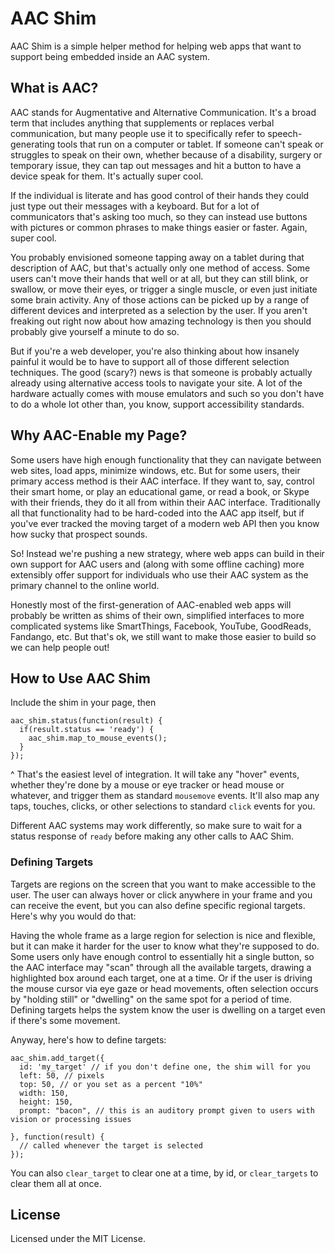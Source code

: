 # AAC Shim

AAC Shim is a simple helper method for helping web apps that want to support being
embedded inside an AAC system.

## What is AAC?
AAC stands for Augmentative and Alternative Communication. It's a broad term that includes
anything that supplements or replaces verbal communication, but many people use it 
to specifically refer to speech-generating tools that run on a computer or tablet. If
someone can't speak or struggles to speak on their own, whether because of a disability,
surgery or temporary issue, they can tap out messages and hit a button to have a device
speak for them. It's actually super cool.

If the individual is literate and has good control of their hands they could just
type out their messages with a keyboard. But for a lot of communicators that's asking
too much, so they can instead use buttons with pictures or common phrases to make
things easier or faster. Again, super cool.

You probably envisioned someone tapping away on a tablet during that description of
AAC, but that's actually only one method of access. Some users can't move their hands 
that well or at all, but they can still blink, or swallow, or move their eyes, or trigger
a single muscle, or even just initiate some brain activity. Any of those actions can 
be picked up by a range of different devices and interpreted as a selection by the
user. If you aren't freaking out right now about how amazing technology is then you should
probably give yourself a minute to do so.

But if you're a web developer, you're also thinking about how insanely painful it would
be to have to support all of those different selection techniques. The good (scary?) news is 
that someone is probably actually already using alternative access tools to navigate your
site. A lot of the hardware actually comes with mouse emulators and such so you don't have to do
a whole lot other than, you know, support accessibility standards.

## Why AAC-Enable my Page?
Some users have high enough functionality that they can navigate between web sites,
load apps, minimize windows, etc. But for some users, their primary access method is
their AAC interface. If they want to, say, control their smart home, or play an educational
game, or read a book, or Skype with their friends, they do it all from within their
AAC interface. Traditionally all that functionality had to be hard-coded into the 
AAC app itself, but if you've ever tracked the moving target of a modern web API then
you know how sucky that prospect sounds.

So! Instead we're pushing a new strategy, where web apps can build in their own support
for AAC users and (along with some offline caching) more extensibly offer support for
individuals who use their AAC system as the primary channel to the online world.

Honestly most of the first-generation of AAC-enabled web apps will probably be written
as shims of their own, simplified interfaces to more complicated systems like SmartThings,
Facebook, YouTube, GoodReads, Fandango, etc. But that's ok, we still want to make those 
easier to build so we can help people out!

## How to Use AAC Shim
Include the shim in your page, then

```
aac_shim.status(function(result) {
  if(result.status == 'ready') {
    aac_shim.map_to_mouse_events();
  }
});
```

^ That's the easiest level of integration. It will take any "hover" events, whether they're 
done by a mouse or eye tracker or head mouse or whatever, and trigger them as standard
`mousemove` events. It'll also map any taps, touches, clicks, or other selections to
standard `click` events for you.

Different AAC systems may work differently, so make sure to wait for a status response of
`ready` before making any other calls to AAC Shim.

### Defining Targets
Targets are regions on the screen that you want to make accessible to the user. The user
can always hover or click anywhere in your frame and you can receive the event, but you
can also define specific regional targets. Here's why you would do that:

Having the whole frame as a large region for selection is nice and flexible, but it can
make it harder for the user to know what they're supposed to do. Some users only have
enough control to essentially hit a single button, so the AAC interface may "scan" through
all the available targets, drawing a highlighted box around each target, one at a time.
Or if the user is driving the mouse cursor via eye gaze or head movements, often selection
occurs by "holding still" or "dwelling" on the same spot for a period of time. Defining 
targets helps the system know the user is dwelling on a target even if there's some
movement.

Anyway, here's how to define targets:

```
aac_shim.add_target({
  id: 'my_target' // if you don't define one, the shim will for you
  left: 50, // pixels
  top: 50, // or you set as a percent "10%"
  width: 150,
  height: 150,
  prompt: "bacon", // this is an auditory prompt given to users with vision or processing issues
  
}, function(result) {
  // called whenever the target is selected
});
```

You can also `clear_target` to clear one at a time, by id, or `clear_targets` to clear them
all at once.

## License

Licensed under the MIT License.
